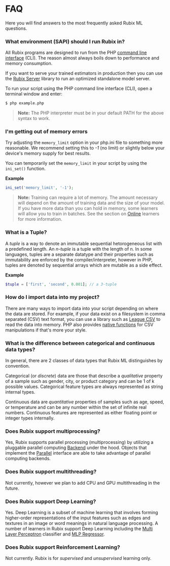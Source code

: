 # FAQ
Here you will find answers to the most frequently asked Rubix ML questions.

### What environment (SAPI) should I run Rubix in?
All Rubix programs are designed to run from the PHP [command line interface](http://php.net/manual/en/features.commandline.php) (CLI). The reason almost always boils down to performance and memory consumption.

If you want to serve your trained estimators in production then you can use the [Rubix Server](https://github.com/RubixML/Server) library to run an optimized standalone model server.

To run your script using the PHP command line interface (CLI), open a terminal window and enter:
```sh
$ php example.php
```

> **Note:** The PHP interpreter must be in your default PATH for the above syntax to work.

### I'm getting out of memory errors
Try adjusting the `memory_limit` option in your php.ini file to something more reasonable. We recommend setting this to *-1* (no limit) or slightly below your device's memory supply for best results.

You can temporarily set the `memory_limit` in your script by using the `ini_set()` function.

**Example**

```php
ini_set('memory_limit', '-1');
```

> **Note:** Training can require a lot of memory. The amount necessary will depend on the amount of training data and the size of your model. If you have more data than you can hold in memory, some learners will allow you to train in batches. See the section on [Online](online.md) learners for more information.

### What is a Tuple?
A *tuple* is a way to denote an immutable sequential hetorogeneous list with a predefined length. An *n-tuple* is a tuple with the length of n. In some languages, tuples are a separate datatype and their properties such as immutability are enforced by the compiler/interpreter, however in PHP, tuples are denoted by sequential arrays which are mutable as a side effect.

**Example**

```php
$tuple = ['first', 'second', 0.001]; // a 3-tuple
```

### How do I import data into my project?
There are many ways to import data into your script depending on where the data are stored. For example, if your data exist on a filesystem in comma separated (CSV) text format, you can use a library such as [League CSV](https://csv.thephpleague.com/) to read the data into memory. PHP also provides [native functions](https://www.php.net/manual/en/function.str-getcsv.php) for CSV manipulations if that's more your style.

### What is the difference between categorical and continuous data types?
In general, there are 2 classes of data types that Rubix ML distinguishes by convention.

Categorical (or *discrete*) data are those that describe a *qualitative* property of a sample such as gender, city, or product category and can be 1 of k possible values. Categorical feature types are always represented as string internal types.

Continuous data are *quantitative* properties of samples such as age, speed, or temperature and can be any number within the set of infinite real numbers. Continuous features are represented as either floating point or integer types internally.

### Does Rubix support multiprocessing?
Yes, Rubix supports parallel processing (multiprocessing) by utilizing a pluggable parallel computing [Backend](backends/api.md) under the hood. Objects that implement the [Parallel](parallel.md) interface are able to take advantage of parallel computing backends.

### Does Rubix support multithreading?
Not currently, however we plan to add CPU and GPU multithreading in the future.

### Does Rubix support Deep Learning?
Yes. Deep Learning is a subset of machine learning that involves forming higher-order representations of the input features such as edges and textures in an image or word meanings in natural language processing. A number of learners in Rubix support Deep Learning including the [Multi Layer Perceptron](classifiers/multi-layer-perceptron.md) classifier and [MLP Regressor](regressors/mlp-regressor.md).

### Does Rubix support Reinforcement Learning?
Not currently. Rubix is for *supervised* and *unsupervised* learning only.